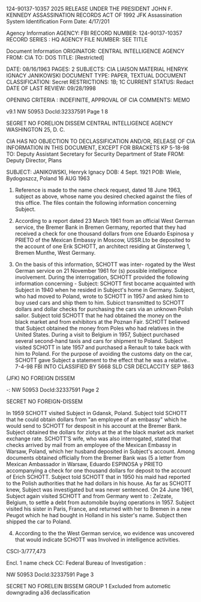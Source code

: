124-90137-10357
2025 RELEASE UNDER THE PRESIDENT JOHN F. KENNEDY ASSASSINATION RECORDS ACT OF 1992
JFK Assassination System
Identification Form
Date: 4/17/201

Agency Information
AGENCY: FBI
RECORD NUMBER: 124-90137-10357
RECORD SERIES : HQ
AGENCY FILE NUMBER: SEE TITLE

Document Information
ORIGINATOR: CENTRAL INTELLIGENCE AGENCY
FROM: CIA
TO: DOS
TITLE: [Restricted]

DATE: 08/16/1963
PAGES: 2
SUBJECTS: CIA LIAISON MATERIAL
HENRYK IGNACY JANIKOWSKI
DOCUMENT TYPE: PAPER, TEXTUAL DOCUMENT
CLASSIFICATION: Secret
RESTRICTIONS: 1B; 1C
CURRENT STATUS: Redact
DATE OF LAST REVIEW: 09/28/1998

OPENING CRITERIA : INDEFINITE, APPROVAL OF CIA
COMMENTS: MEMO

v9.1
NW 50953 DocId:32337591 Page 1
8

SEGRET
NO FORELION DISSEM
CENTRAL INTELLIGENCE AGENCY
WASHINGTON 25, D. C.

CIA HAS NO OBJECTION TO
DECLASSIFICATION AND/OR,
RELEASE OF CIA INFORMATION
IN THIS DOCUMENT, EXCEPT FOR BRACKETS
KP 5-18-98
TO: Deputy Assistant Secretary for Security
Department of State
FROM: Deputy Director, Plans

SUBJECT: JANIKOWSKI, Henryk Ignacy
DOB: 4 Sept. 1921
POB: Wiele, Bydogoszcz, Poland
16 AUG 1963

1. Reference is made to the name check request, dated
18 June 1963, subject as above, whose name you desired checked
against the files of this office. The files contain the
following information concerning Subject.

2. According to a report dated 23 March 1961 from an
official West German service, the Bremer Bank in Bremen
Germany, reported that they had received a check for one
thousand dollars from one Eduardo Espinosa y PRIETO of the
Mexican Embassy in Moscow, USSR.Lto be deposited to the
account of one Erik SCHOTT, an architect residing at Ginsterweg
1, Bremen Munthe, West Germany.

3. On the basis of this information, SCHOTT was inter-
rogated by the West German service on 21 November 1961 for (s)
possible intelligence involvement. During the interrogation,
SCHOTT provided the following information concerning - Subject:
SCHOTT first bocame acquainted with Subject in 1940 when he
resided in Subject's home in Germany. Subject, who had moved
to Poland, wrote to SCHOTT in 1957 and asked him to buy used
cars and ship them to him. Subicct transmitted to SCHOTT
dollars and dollar checks for purchasing the cars via an
unknown Polish sailor. Subject told SCHOTT that he had obtained
the money on the black market and from exhibitors at the Poznan
Fair. SCHOTT believed that Subject obtained the money from
Poles who had relatives in the United States. During a visit
to Belgium in 1957, Subject purchased several second-hand taxis
and cars for shipment to Poland. Subject visited SCHOTT in
late 1957 and purchased a Renault to take back with him to Poland.
For the purpose of avoiding the customs daty on the car, SCHOTT
gave Subject a statement to the effect that he was a relative..
7-4-98
FBI INTO
CLASSIFIED BY 5668 SLD CSR
DECLACCITY
SEP 1863

(JFK)
NO FOREIGN DISSEM

-:
NW 50953 DocId:32337591 Page 2

SECRET
NO FOREIGN-DISSEM

In 1959 SCHOTT visited Subject in Gdansk, Poland. Subject
told SCHOTT that he could obtain dollars from "an employee
of an embassy" which he would send to SCHOTT for desposit
in his account at the Bremer Bank. Subject obtained the
dollars for zlotys at the at the black market ack market exchange rate. SCHOTT'S
wife, who was also interrogated, stated that checks arrived
by mail from an employee of the Mexican Embassy in Warsaw,
Poland, which her husband deposited in Subject's account.
Among documents obtained officially from the Bremer Bank was (5
a letter from Mexican Ambassador in Warsaw, Eduardo ESPINOSA
y PRIETO accompanying a check for one thousand dollars for
deposit to the account of Erich SCHOTT. Subject told SCHOTT
that in 1950 his maid had reported to the Polish authorities
that he had dollars in his house. As far as SCHOTT knew,
Subject was investigated but was never sentenced. On 24 June
1961, Subject again visited SCHOTT and from Germany went to
: Zelzate, Belgium, to settle a debt from automobile buying
operations in 1957. Subject visited his sister in Paris,
France, and returned with her to Bremen in a new Peugot which
he had bought in Holland in his sister's name. Subject then
shipped the car to Poland.

4. According to the the West German service, wo evidence
was uncovered that would indicate SCHOTT was Involved in
intelligence activities.

CSCI-3/777,473

Encl. 1 name check
CC: Federal Bureau of Investigation
:

NW 50953 DocId:32337591 Page 3

SECRET
NO FORELEIN BISSEM
GROUP 1
Excluded from autometic
downgrading a36
declassification
